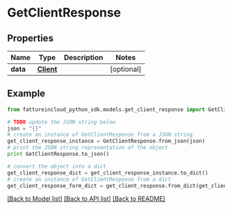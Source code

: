 # GetClientResponse


## Properties
Name | Type | Description | Notes
------------ | ------------- | ------------- | -------------
**data** | [**Client**](Client.md) |  | [optional] 

## Example

```python
from fattureincloud_python_sdk.models.get_client_response import GetClientResponse

# TODO update the JSON string below
json = "{}"
# create an instance of GetClientResponse from a JSON string
get_client_response_instance = GetClientResponse.from_json(json)
# print the JSON string representation of the object
print GetClientResponse.to_json()

# convert the object into a dict
get_client_response_dict = get_client_response_instance.to_dict()
# create an instance of GetClientResponse from a dict
get_client_response_form_dict = get_client_response.from_dict(get_client_response_dict)
```
[[Back to Model list]](../README.md#documentation-for-models) [[Back to API list]](../README.md#documentation-for-api-endpoints) [[Back to README]](../README.md)


